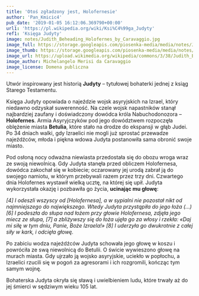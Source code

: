 ```yaml
---
title: 'Otoś zgładzony jest, Holofernesie'
author: 'Pan_Kmicic4'
pub_date: '2019-01-05 16:12:06.369790+00:00'
url1: 'https://pl.wikipedia.org/wiki/Ksi%C4%99ga_Judyty'
ref1: 'Księga Judyty'
image: notes/Judith_Beheading_Holofernes_by_Caravaggio.jpg
image_full: https://storage.googleapis.com/piosenka-media/media/notes/Judith_Beheading_Holofernes_by_Caravaggio.jpg
image_thumb: https://storage.googleapis.com/piosenka-media/media/notes/Judith_Beheading_Holofernes_by_Caravaggio.jpg.0x300_q85_upscale.jpg
image_url: https://upload.wikimedia.org/wikipedia/commons/3/38/Judith_Beheading_Holofernes_by_Caravaggio.jpg
image_author: Michelangelo Merisi da Caravaggio
image_license: Domena publiczna
---
```


Utwór inspirowany jest historią **Judyty** – tytułowej bohaterki jednej z ksiąg Starego Testamentu.

Księga Judyty opowiada o najeździe wojsk asyryjskich na Izrael, który niedawno odzyskał suwerenność. Na czele wojsk napastników stanął najbardziej zaufany i doświadczony dowódca króla Nabuchodonozora – **Holofernes**. Armia Asyryjczyków pod jego dowództwem rozpoczęła oblężenie miasta **Betulia**, które stało na drodze do ekspansji w głąb Judei. Po 34 dniach walki, gdy Izraelici nie mogli już sprostać przewadze najeźdźców, młoda i piękna wdowa Judyta postanowiła sama obronić swoje miasto. 

Pod osłoną nocy odważna niewiasta przedostała się do obozu wroga wraz ze swoją niewolnicą. Gdy Judyta stanęła przed obliczem Holofernesa, dowódca zakochał się w kobiecie; oczarowany jej urodą zabrał ją do swojego namiotu, w którym przebywali razem przez trzy dni. Czwartego dnia Holofernes wystawił wielką ucztę, na której się upił. Judyta wykorzystała okazję i pozbawiła go życia, **ucinając mu głowę**: 

_\[4\] I odeszli wszyscy od \[Holofernesa\], a w sypialni nie pozostał nikt od najmniejszego do największego. Wtedy Judyta przystąpiła do jego łoża \(...\) \[6\] I podeszła do słupa nad łożem przy głowie Holofernesa, zdjęła jego miecz ze słupa, \[7\] a zbliżywszy się do łoża ujęła go za włosy i rzekła: «Daj mi siłę w tym dniu, Panie, Boże Izraela!» \[8\] I uderzyła go dwukrotnie z całej siły w kark, i odcięła głowę._ 

Po zabiciu wodza najeźdźców Judyta schowała jego głowę w koszu i powróciła ze swą niewolnicą do Betulii. O świcie wywieszono głowę na murach miasta. Gdy ujrzało ją wojsko asyryjskie, uciekło w popłochu, a Izraelici rzucili się w pogoń za agresorami i ich rozgromili, kończąc tym samym wojnę.

 Bohaterska Judyta okryła się sławą i uwielbieniem ludu, które trwały aż do jej śmierci w sędziwym wieku 105 lat.